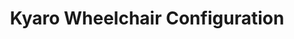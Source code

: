 ---
layout: "layouts/project.njk"
order: 2
title: Kyaro Wheelchair Configuration
language: Squarespace, HTML/CSS, JS
desc: Developed a custom Squarespace plugin allowing Kyaro's users and field teams to easily visualize a completed wheelchair
type: Custom Squarespace Work
large_image_url: "./projects/wheelchair-config/wheelchair-config.jpg"
small_image_url: "./projects/wheelchair-config/wheelchair-config-thumbnail.jpg"
local_image_url: "./wheelchair-config.jpg"
color: "#DDE8EF"
tags: web
link: "https://www.kyaroassistive.org/wheelchair-configuration"
---
